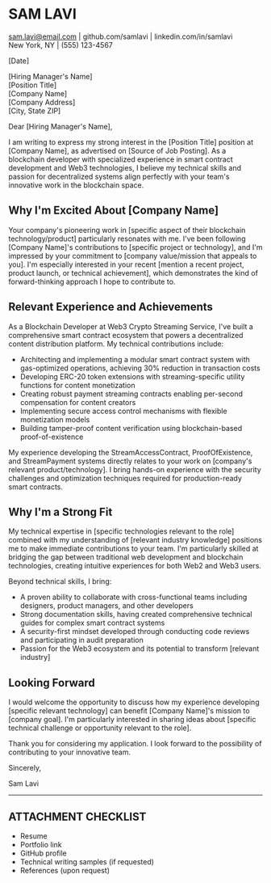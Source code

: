 # SAM LAVI
sam.lavi@email.com | github.com/samlavi | linkedin.com/in/samlavi  
New York, NY | (555) 123-4567

[Date]

[Hiring Manager's Name]  
[Position Title]  
[Company Name]  
[Company Address]  
[City, State ZIP]

Dear [Hiring Manager's Name],

I am writing to express my strong interest in the [Position Title] position at [Company Name], as advertised on [Source of Job Posting]. As a blockchain developer with specialized experience in smart contract development and Web3 technologies, I believe my technical skills and passion for decentralized systems align perfectly with your team's innovative work in the blockchain space.

## Why I'm Excited About [Company Name]

Your company's pioneering work in [specific aspect of their blockchain technology/product] particularly resonates with me. I've been following [Company Name]'s contributions to [specific project or technology], and I'm impressed by your commitment to [company value/mission that appeals to you]. I'm especially interested in your recent [mention a recent project, product launch, or technical achievement], which demonstrates the kind of forward-thinking approach I hope to contribute to.

## Relevant Experience and Achievements

As a Blockchain Developer at Web3 Crypto Streaming Service, I've built a comprehensive smart contract ecosystem that powers a decentralized content distribution platform. My technical contributions include:

- Architecting and implementing a modular smart contract system with gas-optimized operations, achieving 30% reduction in transaction costs
- Developing ERC-20 token extensions with streaming-specific utility functions for content monetization
- Creating robust payment streaming contracts enabling per-second compensation for content creators
- Implementing secure access control mechanisms with flexible monetization models
- Building tamper-proof content verification using blockchain-based proof-of-existence

My experience developing the StreamAccessContract, ProofOfExistence, and StreamPayment systems directly relates to your work on [company's relevant product/technology]. I bring hands-on experience with the security challenges and optimization techniques required for production-ready smart contracts.

## Why I'm a Strong Fit

My technical expertise in [specific technologies relevant to the role] combined with my understanding of [relevant industry knowledge] positions me to make immediate contributions to your team. I'm particularly skilled at bridging the gap between traditional web development and blockchain technologies, creating intuitive experiences for both Web2 and Web3 users.

Beyond technical skills, I bring:
- A proven ability to collaborate with cross-functional teams including designers, product managers, and other developers
- Strong documentation skills, having created comprehensive technical guides for complex smart contract systems
- A security-first mindset developed through conducting code reviews and participating in audit preparation
- Passion for the Web3 ecosystem and its potential to transform [relevant industry]

## Looking Forward

I would welcome the opportunity to discuss how my experience developing [specific relevant technology] can benefit [Company Name]'s mission to [company goal]. I'm particularly interested in sharing ideas about [specific technical challenge or opportunity relevant to the role].

Thank you for considering my application. I look forward to the possibility of contributing to your innovative team.

Sincerely,

Sam Lavi

- --

## ATTACHMENT CHECKLIST
- Resume
- Portfolio link
- GitHub profile
- Technical writing samples (if requested)
- References (upon request)

